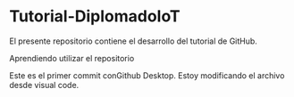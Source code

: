 # Tutorial-DiplomadoIoT

El presente repositorio contiene el desarrollo del tutorial de GitHub.

Aprendiendo utilizar el repositorio

Este es el primer commit conGithub Desktop. Estoy modificando el archivo desde visual code.
